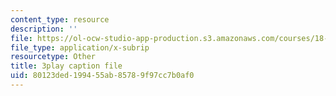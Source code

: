 ```yaml
---
content_type: resource
description: ''
file: https://ol-ocw-studio-app-production.s3.amazonaws.com/courses/18-065-matrix-methods-in-data-analysis-signal-processing-and-machine-learning-spring-2018/80123ded199455ab85789f97cc7b0af0_Y4f7K9XF04k.srt
file_type: application/x-subrip
resourcetype: Other
title: 3play caption file
uid: 80123ded-1994-55ab-8578-9f97cc7b0af0
---
```

